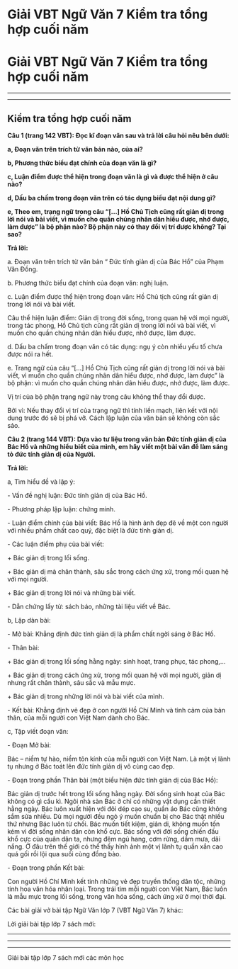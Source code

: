 # Giải VBT Ngữ Văn 7 Kiểm tra tổng hợp cuối năm

# Giải VBT Ngữ Văn 7 Kiểm tra tổng hợp cuối năm

* * *

* * *

## Kiểm tra tổng hợp cuối năm

**Câu 1 (trang 142 VBT): Đọc kĩ đoạn văn sau và trả lời câu hỏi nêu bên dưới:**

**a, Đoạn văn trên trích từ văn bản nào, của ai?**

**b, Phương thức biểu đạt chính của đoạn văn là gì?**

**c, Luận điểm được thể hiện trong đoạn văn là gì và được thể hiện ở câu nào?**

**d, Dấu ba chấm trong đoạn văn trên có tác dụng biểu đạt nội dung gì?**

**e, Theo em, trạng ngữ trong câu “[…] Hồ Chủ Tịch cũng rất giản dị trong lời nói và bài viết, vì muốn cho quần chúng nhân dân hiểu được, nhớ được, làm được” là bộ phận nào? Bộ phận này có thay đổi vị trí được không? Tại sao?**

**Trả lời:**

a. Đoạn văn trên trích từ văn bản “ Đức tính giản dị của Bác Hồ” của Phạm Văn Đồng. 

b. Phương thức biểu đạt chính của đoạn văn: nghị luận.

c. Luận điểm được thể hiện trong đoạn văn: Hồ Chủ tịch cũng rất giản dị trong lời nói và bài viết. 

Câu thể hiện luận điểm: Giản dị trong đời sống, trong quan hệ với mọi người, trong tác phong, Hồ Chủ tịch cũng rất giản dị trong lời nói và bài viết, vì muốn cho quần chúng nhân dân hiểu được, nhớ được, làm được. 

d. Dấu ba chấm trong đoạn văn có tác dụng: ngụ ý còn nhiều yếu tố chưa được nói ra hết. 

e. Trang ngữ của câu “[…] Hồ Chủ Tịch cũng rất giản dị trong lời nói và bài viết, vì muốn cho quần chúng nhân dân hiểu được, nhớ được, làm được” là bộ phận: vì muốn cho quần chúng nhân dân hiểu được, nhớ được, làm được. 

Vị trí của bộ phận trạng ngữ này trong câu không thể thay đổi được. 

Bởi vì: Nếu thay đổi vị trí của trạng ngữ thì tính liền mạch, liên kết với nội dung trước đó sẽ bị phá vỡ. Cách lập luận của văn bản sẽ không còn sắc sảo.

**Câu 2 (trang 144 VBT): Dựa vào tư liệu trong văn bản Đức tính giản dị của Bác Hồ và những hiểu biết của mình, em hãy viết một bài văn để làm sáng tỏ đức tính giản dị của Người.**

**Trả lời:**

a, Tìm hiểu đề và lập ý: 

\- Vấn đề nghị luận: Đức tính giản dị của Bác Hồ. 

\- Phương pháp lập luận: chứng minh.

\- Luận điểm chính của bài viết: Bác Hồ là hình ảnh đẹp đẽ về một con người với nhiều phẩm chất cao quý, đặc biệt là đức tính giản dị. 

\- Các luận điểm phụ của bài viết:

\+ Bác giản dị trong lối sống. 

\+ Bác giản dị mà chân thành, sâu sắc trong cách ứng xử, trong mối quan hệ với mọi người.

\+ Bác giản dị trong lời nói và những bài viết. 

\- Dẫn chứng lấy từ: sách báo, những tài liệu viết về Bác. 

b, Lập dàn bài: 

\- Mở bài: Khẳng định đức tính giản dị là phẩm chất ngời sáng ở Bác Hồ. 

\- Thân bài: 

\+ Bác giản dị trong lối sống hằng ngày: sinh hoạt, trang phục, tác phong,…

\+ Bác giản dị trong cách ứng xử, trong mối quan hệ với mọi người, giản dị nhưng rất chân thành, sâu sắc và mẫu mực. 

\+ Bác giản dị trong những lời nói và bài viết của mình. 

\- Kết bài: Khẳng định vẻ đẹp ở con người Hồ Chí Minh và tình cảm của bản thân, của mỗi người con Việt Nam dành cho Bác.

c, Tập viết đoạn văn: 

\- Đoạn Mở bài:

Bác – niềm tự hào, niềm tôn kính của mỗi người con Việt Nam. Là một vị lãnh tụ nhưng ở Bác toát lên đức tính giản dị vô cùng cao đẹp. 

\- Đoạn trong phần Thân bài (một biểu hiện đức tính giản dị của Bác Hồ):

Bác giản dị trước hết trong lối sống hằng ngày. Đời sống sinh hoạt của Bác không có gì cầu kì. Ngôi nhà sàn Bác ở chỉ có những vật dụng cần thiết hằng ngày. Bác luôn xuất hiện với đôi dép cao su, quần áo Bác cũng không sắm sửa nhiều. Dù mọi người đều ngỏ ý muốn chuẩn bị cho Bác thật nhiều thứ nhưng Bác luôn từ chối. Bác muốn tiết kiệm, giản di, không muốn tốn kém vì đời sống nhân dân còn khổ cực. Bác sống với đời sống chiến đấu khổ cực của quân dân ta, nhưng đêm ngủ hang, cơm rừng, dầm mưa, dãi nắng. Ở đâu trên thế giới có thể thấy hình ảnh một vị lãnh tụ quần xắn cao quá gối rồi lội qua suối cùng đồng bào. 

\- Đoạn trong phần Kết bài:

Con người Hồ Chí Minh kết tinh những vẻ đẹp truyền thống dân tộc, những tinh hoa văn hóa nhân loại. Trong trái tim mỗi người con Việt Nam, Bác luôn là mẫu mực trong lối sống, trong văn hóa sống, cách ứng xử ở mọi thời đại. 

Các bài giải vở bài tập Ngữ Văn lớp 7 (VBT Ngữ Văn 7) khác:

Lời giải bài tập lớp 7 sách mới:

* * *

* * *

* * *

Giải bài tập lớp 7 sách mới các môn học
